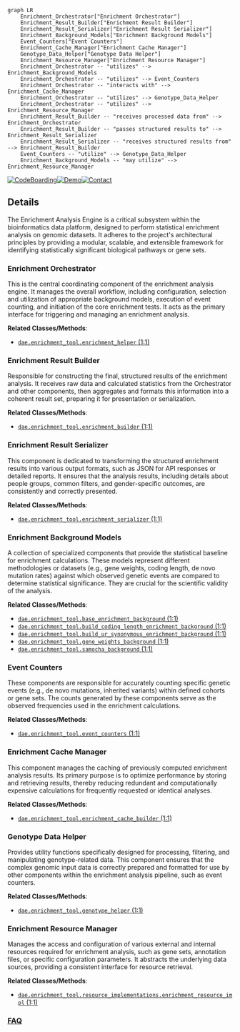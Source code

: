 ```mermaid
graph LR
    Enrichment_Orchestrator["Enrichment Orchestrator"]
    Enrichment_Result_Builder["Enrichment Result Builder"]
    Enrichment_Result_Serializer["Enrichment Result Serializer"]
    Enrichment_Background_Models["Enrichment Background Models"]
    Event_Counters["Event Counters"]
    Enrichment_Cache_Manager["Enrichment Cache Manager"]
    Genotype_Data_Helper["Genotype Data Helper"]
    Enrichment_Resource_Manager["Enrichment Resource Manager"]
    Enrichment_Orchestrator -- "utilizes" --> Enrichment_Background_Models
    Enrichment_Orchestrator -- "utilizes" --> Event_Counters
    Enrichment_Orchestrator -- "interacts with" --> Enrichment_Cache_Manager
    Enrichment_Orchestrator -- "utilizes" --> Genotype_Data_Helper
    Enrichment_Orchestrator -- "utilizes" --> Enrichment_Resource_Manager
    Enrichment_Result_Builder -- "receives processed data from" --> Enrichment_Orchestrator
    Enrichment_Result_Builder -- "passes structured results to" --> Enrichment_Result_Serializer
    Enrichment_Result_Serializer -- "receives structured results from" --> Enrichment_Result_Builder
    Event_Counters -- "utilize" --> Genotype_Data_Helper
    Enrichment_Background_Models -- "may utilize" --> Enrichment_Resource_Manager
```

[![CodeBoarding](https://img.shields.io/badge/Generated%20by-CodeBoarding-9cf?style=flat-square)](https://github.com/CodeBoarding/GeneratedOnBoardings)[![Demo](https://img.shields.io/badge/Try%20our-Demo-blue?style=flat-square)](https://www.codeboarding.org/demo)[![Contact](https://img.shields.io/badge/Contact%20us%20-%20contact@codeboarding.org-lightgrey?style=flat-square)](mailto:contact@codeboarding.org)

## Details

The Enrichment Analysis Engine is a critical subsystem within the bioinformatics data platform, designed to perform statistical enrichment analysis on genomic datasets. It adheres to the project's architectural principles by providing a modular, scalable, and extensible framework for identifying statistically significant biological pathways or gene sets.

### Enrichment Orchestrator
This is the central coordinating component of the enrichment analysis engine. It manages the overall workflow, including configuration, selection and utilization of appropriate background models, execution of event counting, and initiation of the core enrichment tests. It acts as the primary interface for triggering and managing an enrichment analysis.


**Related Classes/Methods**:

- <a href="https://github.com/iossifovlab/gpf/dae/dae/enrichment_tool/enrichment_helper.py#L1-L1" target="_blank" rel="noopener noreferrer">`dae.enrichment_tool.enrichment_helper` (1:1)</a>


### Enrichment Result Builder
Responsible for constructing the final, structured results of the enrichment analysis. It receives raw data and calculated statistics from the Orchestrator and other components, then aggregates and formats this information into a coherent result set, preparing it for presentation or serialization.


**Related Classes/Methods**:

- <a href="https://github.com/iossifovlab/gpf/dae/dae/enrichment_tool/enrichment_builder.py#L1-L1" target="_blank" rel="noopener noreferrer">`dae.enrichment_tool.enrichment_builder` (1:1)</a>


### Enrichment Result Serializer
This component is dedicated to transforming the structured enrichment results into various output formats, such as JSON for API responses or detailed reports. It ensures that the analysis results, including details about people groups, common filters, and gender-specific outcomes, are consistently and correctly presented.


**Related Classes/Methods**:

- <a href="https://github.com/iossifovlab/gpf/dae/dae/enrichment_tool/enrichment_serializer.py#L1-L1" target="_blank" rel="noopener noreferrer">`dae.enrichment_tool.enrichment_serializer` (1:1)</a>


### Enrichment Background Models
A collection of specialized components that provide the statistical baseline for enrichment calculations. These models represent different methodologies or datasets (e.g., gene weights, coding length, de novo mutation rates) against which observed genetic events are compared to determine statistical significance. They are crucial for the scientific validity of the analysis.


**Related Classes/Methods**:

- <a href="https://github.com/iossifovlab/gpf/dae/dae/enrichment_tool/base_enrichment_background.py#L1-L1" target="_blank" rel="noopener noreferrer">`dae.enrichment_tool.base_enrichment_background` (1:1)</a>
- <a href="https://github.com/iossifovlab/gpf/dae/dae/enrichment_tool/build_coding_length_enrichment_background.py#L1-L1" target="_blank" rel="noopener noreferrer">`dae.enrichment_tool.build_coding_length_enrichment_background` (1:1)</a>
- <a href="https://github.com/iossifovlab/gpf/dae/dae/enrichment_tool/build_ur_synonymous_enrichment_background.py#L1-L1" target="_blank" rel="noopener noreferrer">`dae.enrichment_tool.build_ur_synonymous_enrichment_background` (1:1)</a>
- <a href="https://github.com/iossifovlab/gpf/dae/dae/enrichment_tool/gene_weights_background.py#L1-L1" target="_blank" rel="noopener noreferrer">`dae.enrichment_tool.gene_weights_background` (1:1)</a>
- <a href="https://github.com/iossifovlab/gpf/dae/dae/enrichment_tool/samocha_background.py#L1-L1" target="_blank" rel="noopener noreferrer">`dae.enrichment_tool.samocha_background` (1:1)</a>


### Event Counters
These components are responsible for accurately counting specific genetic events (e.g., de novo mutations, inherited variants) within defined cohorts or gene sets. The counts generated by these components serve as the observed frequencies used in the enrichment calculations.


**Related Classes/Methods**:

- <a href="https://github.com/iossifovlab/gpf/dae/dae/enrichment_tool/event_counters.py#L1-L1" target="_blank" rel="noopener noreferrer">`dae.enrichment_tool.event_counters` (1:1)</a>


### Enrichment Cache Manager
This component manages the caching of previously computed enrichment analysis results. Its primary purpose is to optimize performance by storing and retrieving results, thereby reducing redundant and computationally expensive calculations for frequently requested or identical analyses.


**Related Classes/Methods**:

- <a href="https://github.com/iossifovlab/gpf/dae/dae/enrichment_tool/enrichment_cache_builder.py#L1-L1" target="_blank" rel="noopener noreferrer">`dae.enrichment_tool.enrichment_cache_builder` (1:1)</a>


### Genotype Data Helper
Provides utility functions specifically designed for processing, filtering, and manipulating genotype-related data. This component ensures that the complex genomic input data is correctly prepared and formatted for use by other components within the enrichment analysis pipeline, such as event counters.


**Related Classes/Methods**:

- <a href="https://github.com/iossifovlab/gpf/dae/dae/enrichment_tool/genotype_helper.py#L1-L1" target="_blank" rel="noopener noreferrer">`dae.enrichment_tool.genotype_helper` (1:1)</a>


### Enrichment Resource Manager
Manages the access and configuration of various external and internal resources required for enrichment analysis, such as gene sets, annotation files, or specific configuration parameters. It abstracts the underlying data sources, providing a consistent interface for resource retrieval.


**Related Classes/Methods**:

- <a href="https://github.com/iossifovlab/gpf/dae/dae/enrichment_tool/resource_implementations/enrichment_resource_impl.py#L1-L1" target="_blank" rel="noopener noreferrer">`dae.enrichment_tool.resource_implementations.enrichment_resource_impl` (1:1)</a>




### [FAQ](https://github.com/CodeBoarding/GeneratedOnBoardings/tree/main?tab=readme-ov-file#faq)